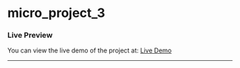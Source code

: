 # micro_project_3

### Live Preview
You can view the live demo of the project at: [Live Demo](https://cute-syrniki-f1a0e1.netlify.app)

---